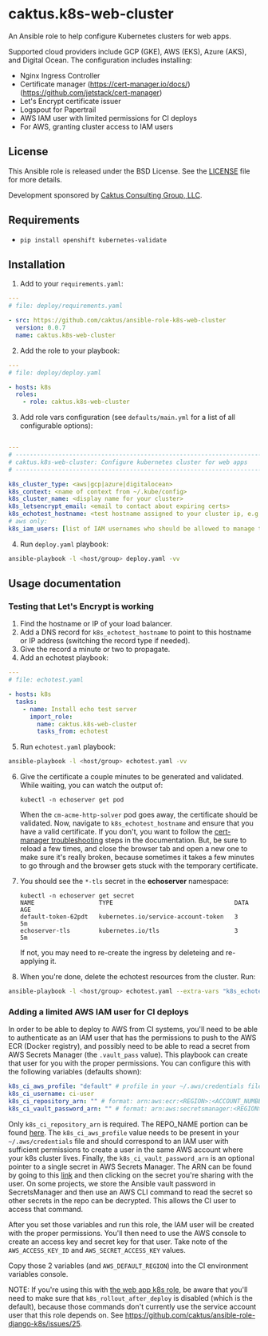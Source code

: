 # caktus.k8s-web-cluster

An Ansible role to help configure Kubernetes clusters for web apps.

Supported cloud providers include GCP (GKE), AWS (EKS), Azure (AKS), and Digital
Ocean. The configuration includes installing:

* Nginx Ingress Controller
* Certificate manager (https://cert-manager.io/docs/) (https://github.com/jetstack/cert-manager)
* Let's Encrypt certificate issuer
* Logspout for Papertrail
* AWS IAM user with limited permissions for CI deploys
* For AWS, granting cluster access to IAM users

## License

This Ansible role is released under the BSD License. See the
[LICENSE](https://github.com/caktus/ansible-role-k8s-web-cluster/blob/master/LICENSE)
file for more details.

Development sponsored by [Caktus Consulting Group, LLC](http://www.caktusgroup.com/services>).


## Requirements

* ``pip install openshift kubernetes-validate``


## Installation

1. Add to your ``requirements.yaml``:


```yaml
---
# file: deploy/requirements.yaml

- src: https://github.com/caktus/ansible-role-k8s-web-cluster
  version: 0.0.7
  name: caktus.k8s-web-cluster
```

2. Add the role to your playbook:

```yaml
---
# file: deploy/deploy.yaml

- hosts: k8s
  roles:
    - role: caktus.k8s-web-cluster
```

3. Add role vars configuration (see `defaults/main.yml` for a list of all configurable options):

```yaml

---
# ----------------------------------------------------------------------------
# caktus.k8s-web-cluster: Configure kubernetes cluster for web apps
# ----------------------------------------------------------------------------

k8s_cluster_type: <aws|gcp|azure|digitalocean>
k8s_context: <name of context from ~/.kube/config>
k8s_cluster_name: <display name for your cluster>
k8s_letsencrypt_email: <email to contact about expiring certs>
k8s_echotest_hostname: <test hostname assigned to your cluster ip, e.g. echotest.caktus-built.com>
# aws only:
k8s_iam_users: [list of IAM usernames who should be allowed to manage the cluster]
```

4. Run ``deploy.yaml`` playbook:

```sh
ansible-playbook -l <host/group> deploy.yaml -vv
```


## Usage documentation

### Testing that Let's Encrypt is working

1. Find the hostname or IP of your load balancer.
2. Add a DNS record for ``k8s_echotest_hostname`` to
   point to this hostname or IP address (switching the record type if needed).
3. Give the record a minute or two to propagate.
4. Add an echotest playbook:

```yaml
---
# file: echotest.yaml

- hosts: k8s
  tasks:
    - name: Install echo test server
      import_role:
        name: caktus.k8s-web-cluster
        tasks_from: echotest
```

5. Run ``echotest.yaml`` playbook:

```sh
ansible-playbook -l <host/group> echotest.yaml -vv
```

6. Give the certificate a couple minutes to be generated and validated. While waiting,
   you can watch the output of:

       kubectl -n echoserver get pod

   When the ``cm-acme-http-solver`` pod goes away, the certificate should be
   validated. Now, navigate to ``k8s_echotest_hostname`` and ensure that you
   have a valid certificate. If you don't, you want to follow the
   [cert-manager troubleshooting](https://docs.cert-manager.io/en/latest/getting-started/troubleshooting.html)
   steps in the documentation. But, be sure to reload a few times, and close the
   browser tab and open a new one to make sure it's really broken, because
   sometimes it takes a few minutes to go through and the browser gets stuck
   with the temporary certificate.

7. You should see the ``*-tls`` secret in the **echoserver** namespace:

       kubectl -n echoserver get secret
       NAME                  TYPE                                  DATA   AGE
       default-token-62pdt   kubernetes.io/service-account-token   3      5m
       echoserver-tls        kubernetes.io/tls                     3      5m

   If not, you may need to re-create the ingress by deleteing and re-applying
   it.

8. When you're done, delete the echotest resources from the cluster. Run:

```sh
ansible-playbook -l <host/group> echotest.yaml --extra-vars "k8s_echotest_state=absent" -vv
```

### Adding a limited AWS IAM user for CI deploys

In order to be able to deploy to AWS from CI systems, you'll need to be able to
authenticate as an IAM user that has the permissions to push to the AWS ECR (Docker
registry), and possibly need to be able to read a secret from AWS Secrets Manager (the
`.vault_pass` value). This playbook can create that user for you with the proper
permissions. You can configure this with the following variables (defaults shown):

```yaml
k8s_ci_aws_profile: "default" # profile in your ~/.aws/credentials file, which will be used to create the user
k8s_ci_username: ci-user
k8s_ci_repository_arn: "" # format: arn:aws:ecr:<REGION>:<ACCOUNT_NUMBER>:repository/<REPO_NAME>
k8s_ci_vault_password_arn: "" # format: arn:aws:secretsmanager:<REGION>:<ACCOUNT_NUMBER>:secret:<NAME_OF_SECRET>
```

Only `k8s_ci_repository_arn` is required. The REPO_NAME portion can be found
[here](https://console.aws.amazon.com/ecr/repositories). The
`k8s_ci_aws_profile` value needs to be present in your `~/.aws/credentials` file and
should correspond to an IAM user with sufficient permissions to create a user in the
same AWS account where your k8s cluster lives. Finally, the `k8s_ci_vault_password_arn`
is an optional pointer to a single secret in AWS Secrets Manager. The ARN can be found
by going to this [link](https://console.aws.amazon.com/secretsmanager/home#/listSecrets)
and then clicking on the secret you're sharing with the user. On some projects, we store
the Ansible vault password in SecretsManager and then use an AWS CLI command to read the
secret so other secrets in the repo can be decrypted. This allows the CI user to access
that command.

After you set those variables and run this role, the IAM user will be created with the
proper permissions. You'll then need to use the AWS console to create an access key and
secret key for that user. Take note of the `AWS_ACCESS_KEY_ID` and
`AWS_SECRET_ACCESS_KEY` values.

Copy those 2 variables (and `AWS_DEFAULT_REGION`) into the CI environment variables
console.

NOTE: If you're using this with [the web app k8s
role](https://github.com/caktus/ansible-role-django-k8s), be aware that you'll need to
make sure that `k8s_rollout_after_deploy` is disabled (which is the default), because
those commands don't currently use the service account user that this role depends on.
See https://github.com/caktus/ansible-role-django-k8s/issues/25.
